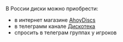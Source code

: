 В России диски можно приобрести:
- в интернет магазине [AhoyDiscs](https://ahoydiscs.ru/)
- в телеграмм канале [Дискотека](https://t.me/dgdisc)
- спросить в телеграм группах у игроков
